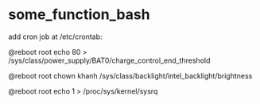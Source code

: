 # some_function_bash
add cron job at /etc/crontab: 

@reboot root echo 80 > /sys/class/power_supply/BAT0/charge_control_end_threshold

@reboot root chown khanh /sys/class/backlight/intel_backlight/brightness

@reboot root echo 1 > /proc/sys/kernel/sysrq
